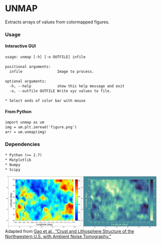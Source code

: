UNMAP
======

Extracts arrays of values from colormapped figures.

### Usage

#### Interactive GUI
    usage: unmap [-h] [-o OUTFILE] infile

    positional arguments:
      infile                Image to process.

    optional arguments:
      -h, --help            show this help message and exit
      -o, --outfile OUTFILE Write xyz values to file.

    * Select ends of color bar with mouse

#### From Python
    import unmap as um
    img = um.plt.imread('figure.png')
    arr = um.unmap(img)

### Dependencies
    * Python (>= 2.7)
    * Matplotlib
    * Numpy
    * Scipy

![Unmapped figure example](unmapped_example.png?raw=true "Unmapped figure")
Adapted from [Gao et al., “Crust and Lithosphere Structure of the Northwestern U.S. with Ambient Noise Tomography.”](https://www.sciencedirect.com/science/article/pii/S0012821X11000598)
